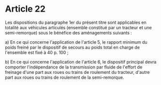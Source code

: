 # Article 22

Les dispositions du paragraphe 1er du présent titre sont applicables en totalité aux véhicules articulés (ensemble constitué par un tracteur et une semi-remorque) sous le bénéfice des aménagements suivants :

a) En ce qui concerne l'application de l'article 5, le rapport minimum du poids freiné par le dispositif de secours au poids total en charge de l'ensemble est fixé à 40 p. 100 ;

b) En ce qui concerne l'application de l'article 6, le dispositif principal devra comporter l'indépendance de la transmission par fluide de l'effort de freinage d'une part aux roues ou trains de roulement du tracteur, d'autre part aux roues ou trains de roulement de la semi-remorque.
